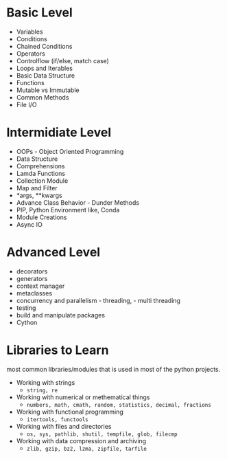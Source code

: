 # Basic Level
- Variables
- Conditions
- Chained Conditions
- Operators
- Controlflow (if/else, match case)
- Loops and Iterables
- Basic Data Structure
- Functions
- Mutable vs Immutable
- Common Methods
- File I/O

# Intermidiate Level
- OOPs - Object Oriented Programming
- Data Structure
- Comprehensions
- Lamda Functions
- Collection Module
- Map and Filter
- *args, **kwargs
- Advance Class Behavior - Dunder Methods
- PIP, Python Environment like, Conda
- Module Creations
- Async IO

# Advanced Level
- decorators
- generators
- context manager
- metaclasses
- concurrency and parallelism - threading, - multi threading
- testing
- build and manipulate packages
- Cython

# Libraries to Learn
most common libraries/modules that is used in most of the python projects.
- Working with strings
  - `string, re`
- Working with numerical or methematical things
  - `numbers, math, cmath, random, statistics, decimal, fractions`
- Working with functional programming
  - `itertools, functools`
- Working with files and directories
  - `os, sys, pathlib, shutil, tempfile, glob, filecmp`
- Working with data compression and archiving
  - `zlib, gzip, bz2, lzma, zipfile, tarfile`

